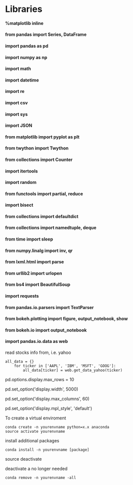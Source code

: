 # Libraries


#### %matplotlib inline

#### from pandas import Series, DataFrame
#### import pandas as pd
#### import numpy as np
#### import math
#### import datetime
#### import re
#### import csv
#### import sys
#### import JSON


#### from matplotlib import pyplot as plt
#### from twython import Twython


#### from collections import Counter
#### import itertools
#### import random
#### from functools import partial, reduce
#### import bisect
#### from collections import defaultdict
#### from collections import namedtuple, deque
#### from time import sleep
#### from numpy.linalg import inv, qr


#### from lxml.html import parse
#### from urllib2 import urlopen

#### from bs4 import BeautifulSoup
#### import requests

#### from pandas.io.parsers import TextParser


#### from bokeh.plotting import figure, output_notebook, show
#### from bokeh.io import output_notebook



#### import pandas.io.data as web
read stocks info from, i.e. yahoo

	all_data = {}
		for ticker in ['AAPL', 'IBM', 'MSFT', 'GOOG']:
    		all_data[ticker] = web.get_data_yahoo(ticker)


pd.options.display.max_rows = 10

pd.set_option('display.width', 5000) 

pd.set_option('display.max_columns', 60)

pd.set_option('display.mpl_style', 'default')

To create a virtual enviroment 

	conda create -n yourenvname python=x.x anaconda
	source activate yourenvname
install additional packages
	
	conda install -n yourenvname [package]

source deactivate

deactivate a no longer needed

	conda remove -n yourenvname -all
